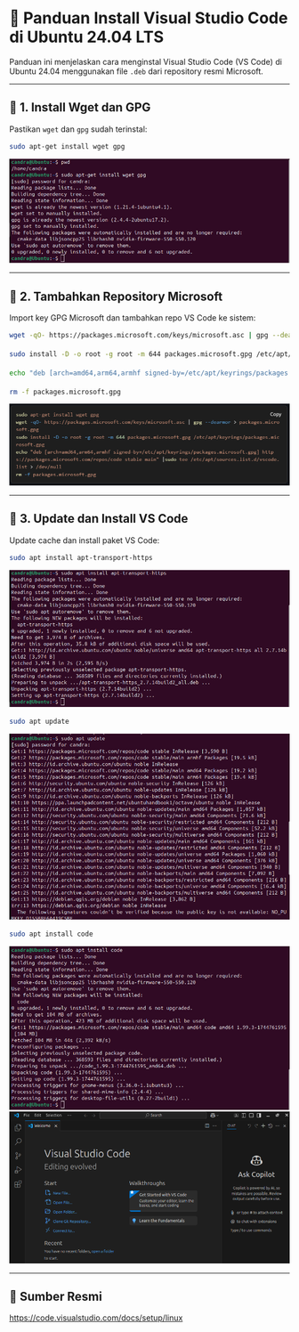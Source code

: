 
# 🧩 Panduan Install Visual Studio Code di Ubuntu 24.04 LTS

Panduan ini menjelaskan cara menginstal Visual Studio Code (VS Code) di Ubuntu 24.04 menggunakan file `.deb` dari repository resmi Microsoft.

---

## 🔧 1. Install Wget dan GPG

Pastikan `wget` dan `gpg` sudah terinstal:
```bash
sudo apt-get install wget gpg
```
![Gambar:](images/VS_Code1.png)

---

## 🔑 2. Tambahkan Repository Microsoft

Import key GPG Microsoft dan tambahkan repo VS Code ke sistem:
```bash
wget -qO- https://packages.microsoft.com/keys/microsoft.asc | gpg --dearmor > packages.microsoft.gpg

sudo install -D -o root -g root -m 644 packages.microsoft.gpg /etc/apt/keyrings/packages.microsoft.gpg

echo "deb [arch=amd64,arm64,armhf signed-by=/etc/apt/keyrings/packages.microsoft.gpg] https://packages.microsoft.com/repos/code stable main" | sudo tee /etc/apt/sources.list.d/vscode.list > /dev/null

rm -f packages.microsoft.gpg
```
![Gambar:](images/VS_Code2.PNG)

---

## 🔄 3. Update dan Install VS Code

Update cache dan install paket VS Code:
```bash
sudo apt install apt-transport-https
```
![Gambar:](images/VS_Code3.png)
```bash
sudo apt update
```
![Gambar:](images/VS_Code4.png)
```bash
sudo apt install code
```
![Gambar:](images/VS_Code5.png)
![Gambar:](images/VS_Code6.png)

---

## 🔗 Sumber Resmi

https://code.visualstudio.com/docs/setup/linux
